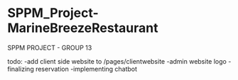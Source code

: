 # SPPM_Project-MarineBreezeRestaurant
SPPM PROJECT - GROUP 13

todo:
-add client side website to /pages/clientwebsite
-admin website logo 
-finalizing reservation
-implementing chatbot
